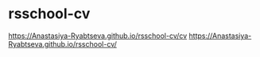 # rsschool-cv
https://Anastasiya-Ryabtseva.github.io/rsschool-cv/cv 
https://Anastasiya-Ryabtseva.github.io/rsschool-cv/
